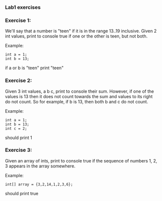 ### Lab1 exercises

### Exercise 1:
We'll say that a number is "teen" if it is in the range 13..19 inclusive. Given 2 int values, print to console true if one or the other is teen, but not both.

Example:
```
int a = 1;
int b = 13;
```

if a or b is "teen" print "teen"

### Exercise 2:
Given 3 int values, a b c, print to console their sum. However, if one of the values is 13 then it does not count towards the sum and values to its right do not count. So for example, if b is 13, then both b and c do not count.

Example:
```
int a = 1;
int b = 13;
int c = 2;
```
should print 1

### Exercise 3:
Given an array of ints, print to console true if the sequence of numbers 1, 2, 3 appears in the array somewhere.

Example:
```
int[] array = {3,2,14,1,2,3,6};
```
should print true
